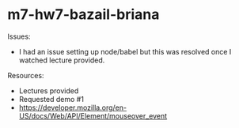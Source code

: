 # m7-hw7-bazail-briana

Issues:
- I had an issue setting up node/babel but this was resolved once I watched lecture provided. 

Resources:
- Lectures provided 
- Requested demo #1
- https://developer.mozilla.org/en-US/docs/Web/API/Element/mouseover_event
